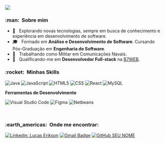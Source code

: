 
![](https://komarev.com/ghpvc/?username=EriksonLucas&color=006bed)

<h3> :man: &nbsp;Sobre mim </h3>

- 🤔 &nbsp; Explorando novas tecnologias, sempre em busca de conhecimento e experiência em desenvolvimento de software.
- 🎓 &nbsp; Formado em **Análise e Desenvolvimento de Software**. Cursando Pós-Graduação em **Engenharia de Software**.
- 💼 &nbsp; Trabalhando como Militar em Comunicações Navais.
- 🌱 &nbsp; Qualificando-me em **Desenvolvedor Full-stack** na <a href=https://b7web.com.br/> B7WEB</a>.

<h3> :rocket: &nbsp;Minhas Skills </h3>

  ![Java](https://img.shields.io/badge/-Java-333333?style=flat&logo=Java&logoColor=007396)
  ![JavaScript](https://img.shields.io/badge/-JavaScript-333333?style=flat&logo=javascript)
  ![HTML5](https://img.shields.io/badge/-HTML5-333333?style=flat&logo=HTML5)
  ![CSS](https://img.shields.io/badge/-CSS-333333?style=flat&logo=CSS3&logoColor=1572B6)
  ![React](https://img.shields.io/badge/-React-333333?style=flat&logo=react)
  ![MySQL](https://img.shields.io/badge/-MySQL-333333?style=flat&logo=mysql)




**Ferramentas de Desenvolvimento**

  ![Visual Studio Code](https://img.shields.io/badge/-Visual%20Studio%20Code-333333?style=flat&logo=visual-studio-code&logoColor=007ACC)
  ![Figma](https://img.shields.io/badge/-Figma-333333?style=flat&logo=figma&logoColor=007ACC)
  ![Netbeans](https://img.shields.io/badge/-Netbeans-333333?style=flat&logo=netbeans-ide&logoColor=2C2255)
  


<br/>


<h3> :earth_americas: &nbsp;Onde me encontrar: </h3> 

[![Linkedin: Lucas Erikson](https://img.shields.io/badge/-LucasErikson-blue?style=flat-square&logo=Linkedin&logoColor=white&link=https://www.linkedin.com/in/lucas-erikson-b90274205/)](https://www.linkedin.com/in/lucas-erikson-b90274205/)
[![Gmail Badge](https://img.shields.io/badge/-erikson.psy14@gmail.com-006bed?style=flat-square&logo=Gmail&logoColor=white&link=mailto:erikson.psy14@gmail.com)](mailto:SEU-EMAIL)
[![GitHub SEU NOME]( https://img.shields.io/github/followers/VanessaSwerts?label=follow&style=social)](https://github.com/EriksonLucas)
